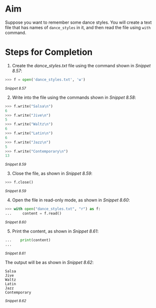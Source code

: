 <!-- practice -->

# Aim

Suppose you want to remember some dance styles. You will create a text file that has names of `dance_styles` in it, and then read the file using `with` command.

# Steps for Completion

1. Create the _dance_styles.txt_ file using the command shown in _Snippet 8.57_:

```python
>>> f = open('dance_styles.txt', 'w')
```

<sup>_Snippet 8.57_<sup>

2. Write into the file using the commands shown in _Snippet 8.58_:

```python
>>> f.write("Salsa\n")
6
>>> f.write("Jive\n")
5
>>> f.write("Waltz\n")
6
>>> f.write("Latin\n")
6
>>> f.write("Jazz\n")
5
>>> f.write("Contemporary\n")
13
```

<sup>_Snippet 8.59_<sup>

3. Close the file, as shown in _Snippet 8.59_:

```python
>>> f.close()
```

<sup>_Snippet 8.59_</sup>

4. Open the file in read-only mode, as shown in _Snippet 8.60_:

```python
>>> with open("dance_styles.txt", "r") as f:
...     content = f.read()
```

<sup>_Snippet 8.60_</sup>

5. Print the content, as shown in _Snippet 8.61_:

```python
...    print(content)
...
```

<sup>_Snippet 8.61_</sup>

The output will be as shown in _Snippet 8.62_:

```
Salsa
Jive
Waltz
Latin
Jazz
Contemporary
```

<sup>_Snippet 8.62_</sup>

